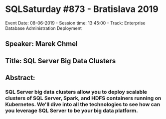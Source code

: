 # SQLSaturday #873 - Bratislava 2019
Event Date: 08-06-2019 - Session time: 13:45:00 - Track: Enterprise Database Administration  Deployment
## Speaker: Marek Chmel
## Title: SQL Server Big Data Clusters
## Abstract:
### SQL Server big data clusters allow you to deploy scalable clusters of SQL Server, Spark, and HDFS containers running on Kubernetes. We'll dive into all the technologies to see how can you leverage SQL Server to be your big data platform.
